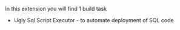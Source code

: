 In this extension you will find 1 build task

* Ugly Sql Script Executor - to automate deployment of SQL code